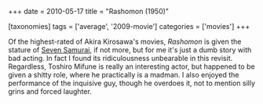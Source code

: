 +++
date = 2010-05-17
title = "Rashomon (1950)"

[taxonomies]
tags = ['average', '2009-movie']
categories = ['movies']
+++

Of the highest-rated of Akira Kirosawa's movies, *Rashomon* is given
the stature of [Seven Samurai], if not more, but for me it's just a
dumb story with bad acting. In fact I found its ridiculousness
unbearable in this revisit. Regardless, Toshiro Mifune is really an
interesting actor, but happened to be given a shitty role, where he
practically is a madman. I also enjoyed the performance of the inquisive
guy, though he overdoes it, not to mention silly grins and forced
laughter.

  [Seven Samurai]: http://tshepang.net/seven-samurai-1954
